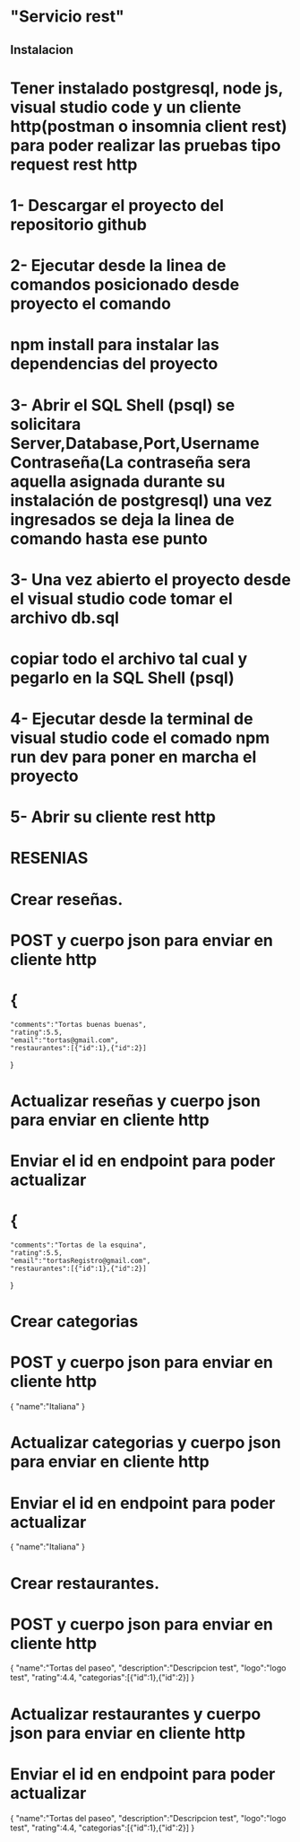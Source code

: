 # "Servicio rest"

## Instalacion

# Tener instalado postgresql, node js, visual studio code y un cliente http(postman o insomnia client rest) para poder realizar las pruebas tipo request rest http  

# 1- Descargar el proyecto del repositorio github

# 2- Ejecutar desde la linea de comandos posicionado desde proyecto el comando 
# npm install para instalar las dependencias del proyecto

# 3- Abrir el SQL Shell (psql) se solicitara Server,Database,Port,Username Contraseña(La contraseña sera aquella asignada durante su instalación de postgresql) una vez ingresados se deja la linea de comando hasta ese punto

# 3- Una vez abierto el proyecto desde el visual studio code tomar el archivo db.sql
# copiar todo el archivo tal cual y pegarlo en la SQL Shell (psql)

# 4- Ejecutar desde la terminal de visual studio code el comado npm run dev para poner en marcha el proyecto 

# 5- Abrir su cliente rest http

# RESENIAS 

# Crear reseñas.
# POST y cuerpo json para enviar en cliente http

#  {
	"comments":"Tortas buenas buenas",
	"rating":5.5,
	"email":"tortas@gmail.com",
	"restaurantes":[{"id":1},{"id":2}]
 }

 # Actualizar reseñas y cuerpo json para enviar en cliente http
 # Enviar el id en endpoint para poder actualizar

 # {
	"comments":"Tortas de la esquina",
	"rating":5.5,
	"email":"tortasRegistro@gmail.com",
	"restaurantes":[{"id":1},{"id":2}]
}

# Crear categorias 
# POST y cuerpo json para enviar en cliente http

{
	"name":"Italiana"
}

 # Actualizar categorias y cuerpo json para enviar en cliente http
 # Enviar el id en endpoint para poder actualizar

{
	"name":"Italiana"
}

# Crear restaurantes.
# POST y cuerpo json para enviar en cliente http
{
	"name":"Tortas del paseo",
	"description":"Descripcion test",
	"logo":"logo test",
	"rating":4.4,
	"categorias":[{"id":1},{"id":2}]
}

 # Actualizar restaurantes y cuerpo json para enviar en cliente http
 # Enviar el id en endpoint para poder actualizar

{
	"name":"Tortas del paseo",
	"description":"Descripcion test",
	"logo":"logo test",
	"rating":4.4,
	"categorias":[{"id":1},{"id":2}]
}
